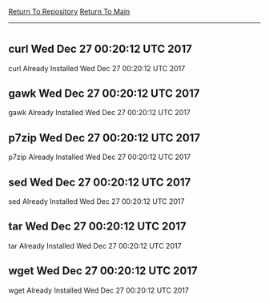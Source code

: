 [Return To Repository](https://github.com/deathbybandaid/piholeparser/)
[Return To Main](https://github.com/deathbybandaid/piholeparser/blob/master/RecentRunLogs/Mainlog.md)
____________________________________
# 
## curl Wed Dec 27 00:20:12 UTC 2017
curl Already Installed Wed Dec 27 00:20:12 UTC 2017
## gawk Wed Dec 27 00:20:12 UTC 2017
gawk Already Installed Wed Dec 27 00:20:12 UTC 2017
## p7zip Wed Dec 27 00:20:12 UTC 2017
p7zip Already Installed Wed Dec 27 00:20:12 UTC 2017
## sed Wed Dec 27 00:20:12 UTC 2017
sed Already Installed Wed Dec 27 00:20:12 UTC 2017
## tar Wed Dec 27 00:20:12 UTC 2017
tar Already Installed Wed Dec 27 00:20:12 UTC 2017
## wget Wed Dec 27 00:20:12 UTC 2017
wget Already Installed Wed Dec 27 00:20:12 UTC 2017
